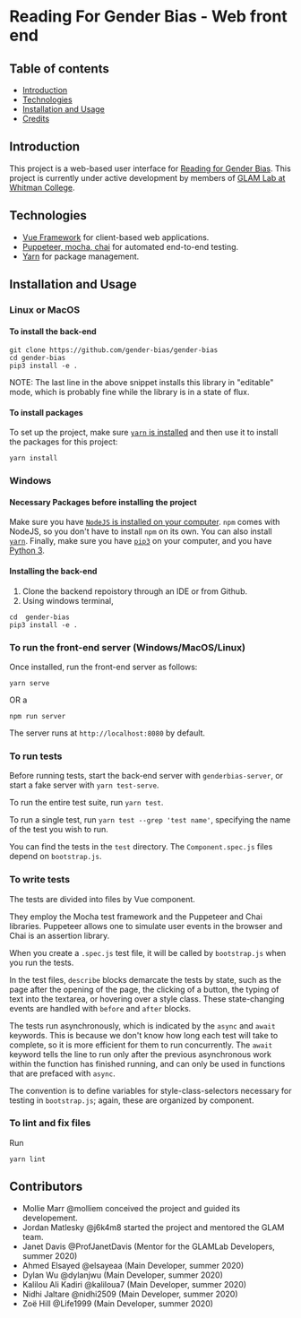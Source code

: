 # Reading For Gender Bias - Web front end

## Table of contents 
* [Introduction](#Introduction)
* [Technologies](#Technologies)
* [Installation and Usage](#Installation) 
* [Credits](#Credits) 

## Introduction
This project is a web-based user interface for [Reading for Gender Bias](https://github.com/glam-lab/gender-bias). 
This project is currently under active development by members of [GLAM Lab at Whitman College](https://github.com/orgs/glam-lab/). 

## Technologies
* [Vue Framework](https://vuejs.org/v2/guide/#:~:text=Vue%20(pronounced%20%2Fvju%CB%90%2F%2C,up%20to%20be%20incrementally%20adoptable)) for client-based web applications.
* [Puppeteer, mocha, chai](https://medium.com/@ankit_m/ui-testing-with-puppeteer-and-mocha-part-1-getting-started-b141b2f9e21) for automated end-to-end testing. 
* [Yarn](https://classic.yarnpkg.com/en/docs/) for package management.

## Installation and Usage
### Linux or MacOS 

#### To install the back-end 
```
git clone https://github.com/gender-bias/gender-bias
cd gender-bias
pip3 install -e .
```
NOTE: The last line in the above snippet installs this library in "editable" mode, which is probably fine while the library is in a state of flux.

#### To install packages 
To set up the project, make sure [`yarn` is installed](https://classic.yarnpkg.com/en/docs/install/#mac-stable) and then use it to install the packages for this project:
```
yarn install
```

### Windows
#### Necessary Packages before installing the project
Make sure you have [`NodeJS` is installed on your computer](https://nodejs.org/en/download/). `npm` comes with NodeJS, so you don't have to install `npm` on its own. 
You can also install [`yarn`](https://classic.yarnpkg.com/en/docs/install/#windows-stable). Finally, make sure you have [`pip3`](https://vgkits.org/blog/pip3-windows-howto/) on your computer, and you have [Python 3](https://www.python.org/downloads/windows/). 
#### Installing the back-end
1. Clone the backend repoistory through an IDE or from Github. 
2. Using windows terminal, 
```
cd  gender-bias 
pip3 install -e .  
```

### To run the front-end server (Windows/MacOS/Linux)
Once installed, run the front-end server as follows:

```
yarn serve 
```
OR a
```
npm run server
```
The server runs at `http://localhost:8080` by default.

### To run tests

Before running tests, start the back-end server with `genderbias-server`, or start a fake server with `yarn test-serve`.

To run the entire test suite, run `yarn test`.

To run a single test, run `yarn test --grep 'test name'`, specifying the name of the test you wish to run.

You can find the tests in the `test` directory. The `Component.spec.js` files depend on `bootstrap.js`.

### To write tests

The tests are divided into files by Vue component.

They employ the Mocha test framework and the Puppeteer and Chai libraries. Puppeteer allows one to simulate user events in the browser and Chai is an assertion library.

When you create a `.spec.js` test file, it will be called by `bootstrap.js` when you run the tests.

In the test files, `describe` blocks demarcate the tests by state, such as the page after the opening of the page, the clicking of a button, the typing of text into the textarea,
or hovering over a style class. These state-changing events are handled with `before` and `after` blocks. 

The tests run asynchronously, which is indicated by the `async` and `await` keywords. This is because we don't know how long each test will take to complete, so it is more efficient for them to run concurrently. The `await` keyword tells the line to run only after the previous asynchronous work within the function has finished running, and can only be used in functions that are prefaced with `async`.

The convention is to define variables for style-class-selectors necessary for testing in `bootstrap.js`; again, these are organized by component.

### To lint and fix files
Run 
```
yarn lint
```

## Contributors
- Mollie Marr @molliem conceived the project and guided its developement.
- Jordan Matlesky @j6k4m8 started the project and mentored the GLAM team.
- Janet Davis @ProfJanetDavis (Mentor for the GLAMLab Developers, summer 2020)
- Ahmed Elsayed @elsayeaa (Main Developer, summer 2020)
- Dylan Wu @dylanjwu (Main Developer, summer 2020)
- Kalilou Ali Kadiri @kaliloua7 (Main Developer, summer 2020)
- Nidhi Jaltare @nidhi2509 (Main Developer, summer 2020)
- Zoë Hill @Life1999 (Main Developer, summer 2020)
